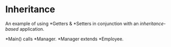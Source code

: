 # Inheritance

An example of using *Getters & *Setters in conjunction with an *inheritance-based* application.

*Main() calls *Manager. *Manager extends *Employee.
